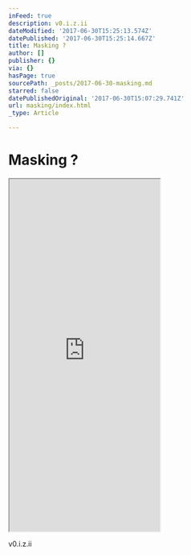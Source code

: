 ```yaml
---
inFeed: true
description: v0.i.z.ii
dateModified: '2017-06-30T15:25:13.574Z'
datePublished: '2017-06-30T15:25:14.667Z'
title: Masking ?
author: []
publisher: {}
via: {}
hasPage: true
sourcePath: _posts/2017-06-30-masking.md
starred: false
datePublishedOriginal: '2017-06-30T15:07:29.741Z'
url: masking/index.html
_type: Article

---
```

# Masking ?

<iframe src="https://the-grid.github.io/ed-userhtml/?g=eJylkMtOw0AMRffzFaNsCpUyI7ZJ2j9ALFk7U2tqOi9iR1FB_DtpFYkGEBvW5-r4Xncs54B7ZSCUI9QCg0fR70rrCHyqKYLHRo9DuNscRQo31k7TZPqeoDcuR8vZEYRoL_EHU5Lf3Lfabp-KUE76gPoR-HXErZ2Vi7RkpgttHCbBof0iMR_ma2GMlCA5vCFMbzNxOQlQatUV1BP2J5L6f02fr5Kl30r5a89V4lurH1zOZb3nQ3V2-bjqKHrtAjDvqtvvV5oHt6v-HsEFHJqX4qv9J0D_lqw" height="700" style=""></iframe>

v0.i.z.ii